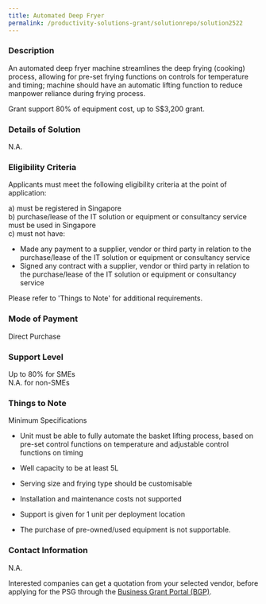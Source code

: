 ```yaml
---
title: Automated Deep Fryer
permalink: /productivity-solutions-grant/solutionrepo/solution2522
---
```


### Description

An automated deep fryer machine streamlines the deep frying (cooking) process, allowing for pre-set frying functions on controls for temperature and timing; machine should have an automatic lifting function to reduce manpower reliance during frying process.

Grant support 80% of equipment cost, up to S$3,200 grant. 

### Details of Solution

N.A.

### Eligibility Criteria

Applicants must meet the following eligibility criteria at the point of application:

a) must be registered in Singapore <br>
b) purchase/lease of the IT solution or equipment or consultancy service must be used in Singapore <br>
c) must not have:
- Made any payment to a supplier, vendor or third party in relation to the purchase/lease of the IT solution or equipment or consultancy service
- Signed any contract with a supplier, vendor or third party in relation to the purchase/lease of the IT solution or equipment or consultancy service

Please refer to 'Things to Note' for additional requirements.

### Mode of Payment
Direct Purchase

### Support Level
Up to 80% for SMEs <br>
N.A. for non-SMEs

### Things to Note
Minimum Specifications
- Unit must be able to fully automate the basket lifting process, based on pre-set control functions on temperature and adjustable control functions on timing

-	Well capacity to be at least 5L 

-	Serving size and frying type should be customisable

-	Installation and maintenance costs not supported


- Support is given for 1 unit per deployment location
- The purchase of pre-owned/used equipment is not supportable.

### Contact Information
N.A.

Interested companies can get a quotation from your selected vendor, before applying for the PSG through the <a target='_blank' rel='noopener' href='https://www.businessgrants.gov.sg/'>Business Grant Portal (BGP)</a>.
